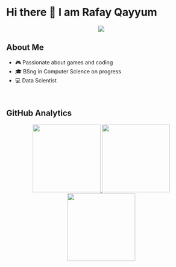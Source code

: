 # Hi there 👋 I am Rafay Qayyum

<p align="center">
<a href="https://www.linkedin.com/in/rafayqayyum"><img src="https://img.shields.io/badge/-Rafay%20Qayyum-0077B5?style=flat-square&logo=Linkedin&logoColor=white"/></a>

## About Me 

- 🎮 Passionate about games and coding
- 🎓 BSng in Computer Science on progress
- 💻 Data Scientist


</br>

## GitHub Analytics 

<p align="center">
<a href="https://github.com/rafayqayyum">
  <img height="180em" src="https://github-readme-stats.vercel.app/api?username=rafayqayyum&count_private=true&show_icons=true&theme=merko" />
  <img height="180em" src="https://github-readme-stats-eight-theta.vercel.app/api/top-langs/?username=rafayqayyum&theme=merko&layout=compact&langs_count=10&exclude_repo=gamebase&hide=objective-c,java,ruby,swift,kotlin,shell" />
  <img align="center" height="180em" src="https://github-readme-streak-stats.herokuapp.com/?user=rafayqayyum&theme=merko"/>
</a>
</p>
